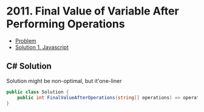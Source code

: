 # 2011. Final Value of Variable After Performing Operations

- [Problem](index)
- [Solution 1. Javascript](solution-1-javascript)

## C# Solution

Solution might be non-optimal, but it'one-liner

```csharp
public class Solution {
    public int FinalValueAfterOperations(string[] operations) => operations.Aggregate(0, (i, s) => (s[0] == '+' || s[2] == '+') ? i + 1 : i - 1);
}
```
